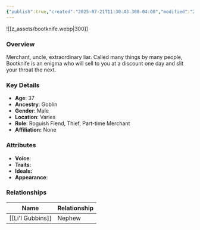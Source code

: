 ```yaml
---
{"publish":true,"created":"2025-07-21T11:30:43.308-04:00","modified":"2025-07-25T11:31:57.694-04:00","published":"2025-07-25T11:31:57.694-04:00","cssclasses":"","Age":"37","Ancestry":"Goblin","Gender":"Male","Location":["Varies"],"Role":["Roguish Fiend, Thief, Part-time Merchant"],"Affiliation":["None"],"Appearances":["[[Adventure Log/Bootknife's Bounty|Bootknife's Bounty]]"]}
---
```



![[z_assets/bootknife.webp|300]]

### Overview
Merchant, uncle, extraordinary liar. Called many things by many people, Bootknife is an enigma who will sell to you at a discount one day and slit your throat the next.

### Key Details
- **Age**: 37
- **Ancestry**: Goblin
- **Gender**: Male
- **Location**: Varies
- **Role**: Roguish Fiend, Thief, Part-time Merchant
- **Affiliation:** None

### Attributes
- **Voice**: 
- **Traits**: 
- **Ideals:** 
- **Appearance**:

### Relationships

| Name             | Relationship |
| ---------------- | ------------ |
| [[Li'l Gubbins]] | Nephew       |
